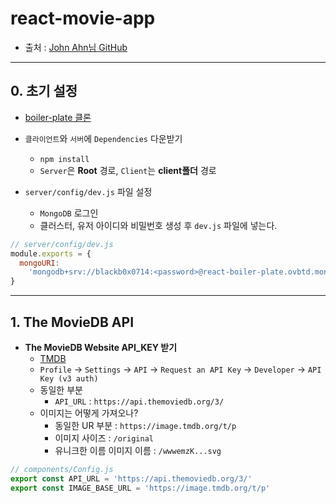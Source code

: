 # react-movie-app

- 출처 : [John Ahn님 GitHub](https://github.com/jaewonhimnae)

---

## 0. 초기 설정

- [boiler-plate 클론](https://github.com/jaewonhimnae/boilerplate-mern-stack)

- `클라이언트`와 `서버`에 `Dependencies` 다운받기

  - `npm install`
  - `Server`은 **Root** 경로, `Client`는 **client폴더** 경로

- `server/config/dev.js` 파일 설정
  - `MongoDB` 로그인
  - 클러스터, 유저 아이디와 비밀번호 생성 후 `dev.js` 파일에 넣는다.

```js
// server/config/dev.js
module.exports = {
  mongoURI:
    'mongodb+srv://blackb0x0714:<password>@react-boiler-plate.ovbtd.mongodb.net/<dbname>?retryWrites=true&w=majority',
}
```

---

## 1. The MovieDB API

- **The MovieDB Website API_KEY 받기**
  - [TMDB](https://www.themoviedb.org/)
  - `Profile` -> `Settings` -> `API` -> `Request an API Key` -> `Developer` -> `API Key (v3 auth)`
  - 동일한 부분
    - `API_URL` : `https://api.themoviedb.org/3/`
  - 이미지는 어떻게 가져오나?
    - 동일한 UR 부분 : `https://image.tmdb.org/t/p`
    - 이미지 사이즈 : `/original`
    - 유니크한 이름 이미지 이름 : `/wwwemzK...svg`

```js
// components/Config.js
export const API_URL = 'https://api.themoviedb.org/3/'
export const IMAGE_BASE_URL = 'https://image.tmdb.org/t/p'
```
